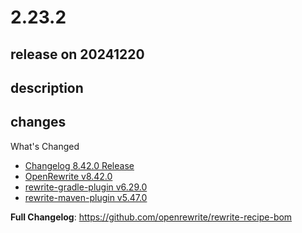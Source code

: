 # 2.23.2

## release on 20241220

## description

## changes

What's Changed

* <a href="https://docs.openrewrite.org/changelog/8-42-0-Release" rel="nofollow">Changelog 8.42.0 Release</a>
* <a href="https://github.com/openrewrite/rewrite/releases/tag/v8.42.0">OpenRewrite v8.42.0</a>
* <a href="https://github.com/openrewrite/rewrite-gradle-plugin/releases/tag/v6.29.0">rewrite-gradle-plugin v6.29.0</a>
* <a href="https://github.com/openrewrite/rewrite-maven-plugin/releases/tag/v5.47.0">rewrite-maven-plugin v5.47.0</a>

<strong>Full Changelog</strong>: <a href="https://github.com/openrewrite/rewrite-recipe-bom">https://github.com/openrewrite/rewrite-recipe-bom</a>

